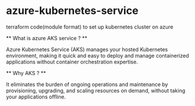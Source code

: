 # azure-kubernetes-service
terraform code(module format) to set up kubernetes cluster on azure

** What is azure AKS service ? **

Azure Kubernetes Service (AKS) manages your hosted Kubernetes environment, making it quick and easy to deploy and manage containerized applications without container orchestration expertise. 

** Why AKS ? **

It eliminates the burden of ongoing operations and maintenance by provisioning, upgrading, and scaling resources on demand, without taking your applications offline.

